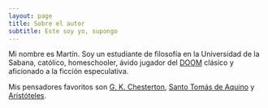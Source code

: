 ```yaml
---
layout: page
title: Sobre el autor
subtitle: Este soy yo, supongo
---
```



Mi nombre es Martín. Soy un estudiante de filosofía en la Universidad de la Sabana, católico, homeschooler, ávido jugador del [DOOM](https://es.wikipedia.org/wiki/Doom) clásico y aficionado a la ficción especulativa.

Mis pensadores favoritos son [G. K. Chesterton](https://es.wikipedia.org/wiki/G._K._Chesterton), [Santo Tomás de Aquino](https://es.wikipedia.org/wiki/Tom%C3%A1s_de_Aquino) y [Aristóteles](https://es.wikipedia.org/wiki/Arist%C3%B3teles).
